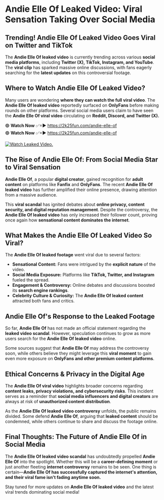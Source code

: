 # Andie Elle Of Leaked Video: Viral Sensation Taking Over Social Media

## **Trending! Andie Elle Of Leaked Video Goes Viral on Twitter and TikTok**
The **Andie Elle Of leaked video** is currently trending across various **social media platforms**, including **Twitter (X), TikTok, Instagram, and YouTube**. The **viral clip** has sparked massive online discussions, with fans eagerly searching for the **latest updates** on this controversial footage.

## **Where to Watch Andie Elle Of Leaked Video?**
Many users are wondering **where they can watch the full viral video**. The **Andie Elle Of leaked video** reportedly surfaced on **OnlyFans** before making rounds on other platforms. Several social media users claim to have seen the **Andie Elle Of viral video** circulating on **Reddit, Discord, and Twitter (X).**

🟢 **Watch Now** ✅=► https://2k25fun.com/andie-elle-of  
🟢 **Watch Now** ✅=► https://2k25fun.com/andie-elle-of  

[![Watch Leaked Video.](https://miro.medium.com/v2/resize:fit:828/format:webp/1*cilzJN44JGOrTw9NJCrNHA.gif "Watch Leaked Video")](https://2k25fun.com/andie-elle-of)

## **The Rise of Andie Elle Of: From Social Media Star to Viral Sensation**
**Andie Elle Of**, a popular **digital creator**, gained recognition for **adult content** on platforms like **Fanfix** and **OnlyFans**. The recent **Andie Elle Of leaked video** has further amplified their online presence, drawing attention from a massive audience.

This **viral scandal** has ignited debates about **online privacy, content security, and digital reputation management**. Despite the controversy, the **Andie Elle Of leaked video** has only increased their follower count, proving once again how **sensational content dominates the internet**.

## **What Makes the Andie Elle Of Leaked Video So Viral?**
The **Andie Elle Of leaked footage** went viral due to several factors:
- **Sensational Content:** Fans were intrigued by the **explicit nature** of the video.
- **Social Media Exposure:** Platforms like **TikTok, Twitter, and Instagram** fueled the spread.
- **Engagement & Controversy:** Online debates and discussions boosted its **search engine rankings**.
- **Celebrity Culture & Curiosity:** The **Andie Elle Of leaked content** attracted both fans and critics.

## **Andie Elle Of's Response to the Leaked Footage**
So far, **Andie Elle Of** has not made an official statement regarding the **leaked video scandal**. However, speculation continues to grow as more users search for the **Andie Elle Of leaked video** online.

Some sources suggest that **Andie Elle Of** may address the controversy soon, while others believe they might leverage this **viral moment** to gain even more exposure on **OnlyFans and other premium content platforms**.

## **Ethical Concerns & Privacy in the Digital Age**
The **Andie Elle Of viral video** highlights broader concerns regarding **content leaks, privacy violations, and cybersecurity risks**. This incident serves as a reminder that **social media influencers and digital creators** are always at risk of **unauthorized content distribution**.

As the **Andie Elle Of leaked video controversy** unfolds, the public remains divided. Some defend **Andie Elle Of**, arguing that **leaked content** should be condemned, while others continue to share and discuss the footage online.

## **Final Thoughts: The Future of Andie Elle Of in Social Media**
The **Andie Elle Of leaked video scandal** has undoubtedly propelled **Andie Elle Of** into the spotlight. Whether this will be a **career-defining moment** or just another fleeting **internet controversy** remains to be seen. One thing is certain—**Andie Elle Of has successfully captured the internet's attention, and their viral fame isn't fading anytime soon.**

Stay tuned for more updates on **Andie Elle Of leaked video** and the latest viral trends dominating social media!